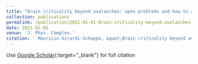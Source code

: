 ```yaml
---
title: "Brain criticality beyond avalanches: open problems and how to approach them"
collection: publications
permalink: /publication/2021-01-01-Brain-criticality-beyond-avalanches-open-problems-and-how-to-approach-them
date: 2021-01-01
venue: 'J. Phys. Complex.'
citation: ' Mauricio Girardi-Schappo, &quot;Brain criticality beyond avalanches: open problems and how to approach them.&quot; J. Phys. Complex., 2021.'
---
```

Use [Google Scholar](https://scholar.google.com/scholar?q=Brain+criticality+beyond+avalanches:+open+problems+and+how+to+approach+them){:target="_blank"} for full citation